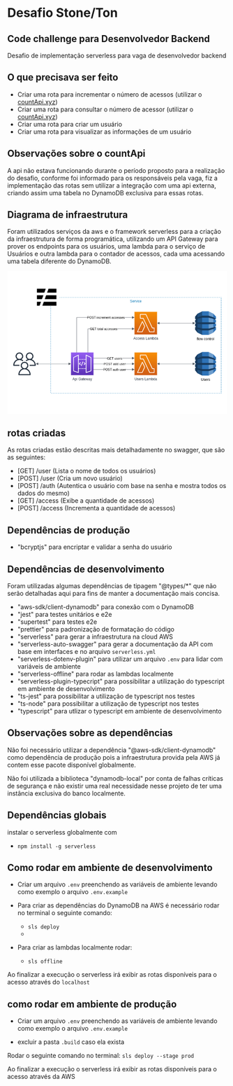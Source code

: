 # Desafio Stone/Ton

## Code challenge para Desenvolvedor Backend

Desafio de implementação serverless para vaga de desenvolvedor backend

## O que precisava ser feito

- Criar uma rota para incrementar o número de acessos (utilizar o [countApi.xyz](https://countapi.xyz))
- Criar uma rota para consultar o número de acessor (utilizar o [countApi.xyz](https://countapi.xyz))
- Criar uma rota para criar um usuário
- Criar uma rota para visualizar as informações de um usuário

## Observações sobre o countApi

A api não estava funcionando durante o período proposto para a realização do desafio, conforme foi informado para os responsáveis pela vaga, fiz a implementação das rotas sem utilizar a integração com uma api externa, criando assim uma tabela no DynamoDB exclusiva para essas rotas.

## Diagrama de infraestrutura
Foram utilizados serviços da aws e o framework serverless para a criação da infraestrutura de forma programática, utilizando um API Gateway para prover os endpoints para os usuários, uma lambda para o serviço de Usuários e outra lambda para o contador de acessos, cada uma acessando uma tabela diferente do DynamoDB.

![](./assets/infra-diagram.png)

## rotas criadas
As rotas criadas estão descritas mais detalhadamente no swagger, que são as seguintes:
- [GET]  /user (Lista o nome de todos os usuários)
- [POST] /user (Cria um novo usuário)
- [POST] /auth (Autentica o usuário com base na senha e mostra todos os dados do mesmo)
- [GET]  /access (Exibe a quantidade de acessos)
- [POST] /access (Incrementa a quantidade de acessos)

## Dependências de produção

- "bcryptjs" para encriptar e validar a senha do usuário

## Dependências de desenvolvimento

Foram utilizadas algumas dependências de tipagem "@types/*" que não serão detalhadas aqui para fins de manter a documentação mais concisa.

- "aws-sdk/client-dynamodb" para conexão com o DynamoDB
- "jest" para testes unitários e e2e
- "supertest" para testes e2e
- "prettier" para padronização de formatação do código
- "serverless" para gerar a infraestrutura na cloud AWS
- "serverless-auto-swagger" para gerar a documentação da API com base em interfaces e no arquivo `serverless.yml`
- "serverless-dotenv-plugin" para utilizar um arquivo `.env` para lidar com variáveis de ambiente
- "serverless-offline" para rodar as lambdas localmente
- "serverless-plugin-typecript" para possibilitar a utilização do typescript em ambiente de desenvolvimento
- "ts-jest" para possibilitar a utilização de typescript nos testes
- "ts-node" para possibilitar a utilização de typescript nos testes
- "typescript" para utlizar o typescript em ambiente de desenvolvimento

## Observações sobre as dependências

Não foi necessário utilizar a dependência "@aws-sdk/client-dynamodb" como dependência de produção pois a infraestrutura provida pela AWS já contem esse pacote disponível globalmente.

Não foi utilizada a biblioteca "dynamodb-local" por conta de falhas críticas de segurança e não existir uma real necessidade nesse projeto de ter uma instância exclusiva do banco localmente.

## Dependências globais

instalar o serverless globalmente com
  - `npm install -g serverless`

## Como rodar em ambiente de desenvolvimento

- Criar um arquivo `.env` preenchendo as variáveis de ambiente levando como exemplo o arquivo `.env.example`

- Para criar as dependências do DynamoDB na AWS é necessário rodar no terminal o seguinte comando:
  - `sls deploy`
  - 
- Para criar as lambdas localmente rodar:
  - `sls offline`

Ao finalizar a execução o serverless irá exibir as rotas disponíveis para o acesso através do `localhost`

## como rodar em ambiente de produção

- Criar um arquivo `.env` preenchendo as variáveis de ambiente levando como exemplo o arquivo `.env.example`

- excluir a pasta `.build` caso ela exista

Rodar o seguinte comando no terminal: 
`sls deploy --stage prod`

Ao finalizar a execução o serverless irá exibir as rotas disponíveis para o acesso através da AWS
